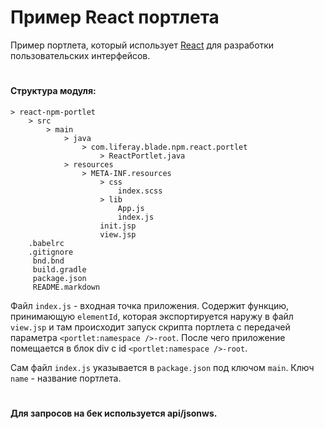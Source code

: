 # Пример React портлета

Пример портлета, который использует
[React](https://reactjs.org/) для разработки пользовательских интерфейсов.

#
#### **Структура модуля:**
    > react-npm-portlet
        > src
            > main
                > java
                    > com.liferay.blade.npm.react.portlet
                        > ReactPortlet.java
                > resources 
                    > META-INF.resources
                        > css
                            index.scss
                        > lib
                            App.js
                            index.js
                        init.jsp
                        view.jsp
        .babelrc
        .gitignore
         bnd.bnd
         build.gradle
         package.json
         README.markdown  
         
Файл `index.js` - входная точка приложения. Содержит функцию, принимающую `elementId`, которая экспортируется наружу 
в файл `view.jsp` и там происходит запуск скрипта портлета с передачей параметра `<portlet:namespace />-root`.
После чего приложение помещается в блок div с id `<portlet:namespace />-root`.

Сам файл `index.js` указывается в `package.json` под ключом `main`. Ключ `name` - название портлета.
       
#

#### Для запросов на бек используется api/jsonws. ####
